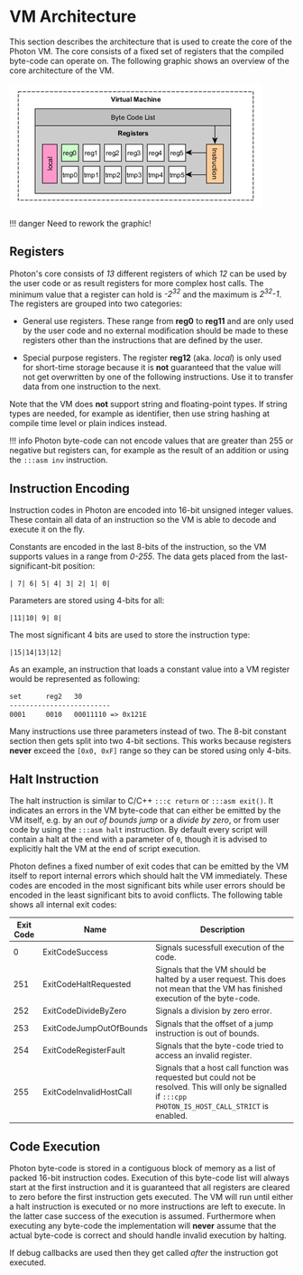 # VM Architecture

This section describes the architecture that is used to create the core of the Photon VM.
The core consists of a fixed set of registers that the compiled byte-code can operate on. The following graphic shows an overview of the core architecture of the VM.

![CoreArchitecture](../images/CoreArchitecture.png?raw=true)

!!! danger
	Need to rework the graphic!

Registers
---------

Photon's core consists of *13* different registers of which *12* can be used by the user code or as result registers for more complex host calls. The minimum value that a register can hold is *-2<sup>32</sup>* and the maximum is *2<sup>32</sup>-1*. The registers are grouped into two categories: 

- General use registers. These range from **reg0** to **reg11** and are only used by the user code and no external modification should be made to these registers other than the instructions that are defined by the user.

- Special purpose registers. The register **reg12** (aka. *local*) is only used for short-time storage because it is **not** guaranteed that the value will not get overwritten by one of the following instructions. Use it to transfer data from one instruction to the next.

Note that the VM does **not** support string and floating-point types. If string types are needed, for example as identifier, then use string hashing at compile time level or plain indices instead.

!!! info
    Photon byte-code can not encode values that are greater than 255 or negative but registers can, for example as the result of an addition or using the `:::asm inv` instruction.


## Instruction Encoding
Instruction codes in Photon are encoded into 16-bit unsigned integer values. These contain all data of an instruction so the VM is able to decode and execute it on the fly.

Constants are encoded in the last 8-bits of the instruction, so the VM supports values in a range from *0-255*. The data gets placed from the last-significant-bit position:

	| 7| 6| 5| 4| 3| 2| 1| 0|

Parameters are stored using 4-bits for all:

	|11|10| 9| 8|

The most significant 4 bits are used to store the instruction type:

	|15|14|13|12|

As an example, an instruction that loads a constant value into a VM register would be represented as following:

	set      reg2   30
	-------------------------
	0001     0010   00011110 => 0x121E

Many instructions use three parameters instead of two. The 8-bit constant section then gets split into two 4-bit sections. This works because registers **never** exceed the `[0x0, 0xF]` range so they can be stored using only 4-bits.


## Halt Instruction
The halt instruction is similar to C/C++ `:::c return` or `:::asm exit()`. It indicates an errors in the VM byte-code that can either be emitted by the VM itself, e.g. by an *out of bounds jump* or a *divide by zero*, or from user code by using the `:::asm halt` instruction. By default every script will contain a halt at the end with a parameter of `0`, though it is advised to explicitly halt the VM at the end of script execution.

Photon defines a fixed number of exit codes that can be emitted by the VM itself to report internal errors which should halt the VM immediately. These codes are encoded in the most significant bits while user errors should be encoded in the least significant bits to avoid conflicts. The following table shows all internal exit codes:

| Exit Code | Name                    | Description                                                                                                                                               |
| --------- | ----------------------- | --------------------------------------------------------------------------------------------------------------------------------------------------------- |
| 0         | ExitCodeSuccess         | Signals sucessfull execution of the code.                                                                                                                 |
| 251       | ExitCodeHaltRequested   | Signals that the VM should be halted by a user request. This does not mean that the VM has finished execution of the byte-code.                                                                                                                 |
| 252       | ExitCodeDivideByZero    | Signals a division by zero error.                                                                                                                         |
| 253       | ExitCodeJumpOutOfBounds | Signals that the offset of a jump instruction is out of bounds.                                                                                           |
| 254       | ExitCodeRegisterFault   | Signals that the byte-code tried to access an invalid register.                                                                                           |
| 255       | ExitCodeInvalidHostCall | Signals that a host call function was requested but could not be resolved. This will only be signalled if `:::cpp PHOTON_IS_HOST_CALL_STRICT` is enabled. |

## Code Execution
Photon byte-code is stored in a contiguous block of memory as a list of packed 16-bit instruction codes. Execution of this byte-code list will always start at the first instruction and it is guaranteed that all registers are cleared to zero before the first instruction gets executed. The VM will run until either a halt instruction is executed or no more instructions are left to execute. In the latter case success of the execution is assumed. Furthermore when executing any byte-code the implementation will **never** assume that the actual byte-code is correct and should handle invalid execution by halting.

If debug callbacks are used then they get called *after* the instruction got executed.